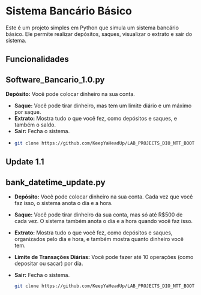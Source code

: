 # Sistema Bancário Básico

Este é um projeto simples em Python que simula um sistema bancário básico. Ele permite realizar depósitos, saques, visualizar o extrato e sair do sistema.

## Funcionalidades

## Software_Bancario_1.0.py

 **Depósito:** Você pode colocar dinheiro na sua conta.
- **Saque:** Você pode tirar dinheiro, mas tem um limite diário e um máximo por saque.
- **Extrato:** Mostra tudo o que você fez, como depósitos e saques, e também o saldo.
- **Sair:** Fecha o sistema.
- 
   ```bash
   git clone https://github.com/KeepYaHeadUp/LAB_PROJECTS_DIO_NTT_BOOTCAMP/blob/main/Software_Bancario_1.0.py

   
## Update 1.1

## bank_datetime_update.py


- **Depósito:** Você pode colocar dinheiro na sua conta. Cada vez que você faz isso, o sistema anota o dia e a hora.
- **Saque:** Você pode tirar dinheiro da sua conta, mas só até R$500 de cada vez. O sistema também anota o dia e a hora quando você faz isso.
- **Extrato:** Mostra tudo o que você fez, como depósitos e saques, organizados pelo dia e hora, e também mostra quanto dinheiro você tem.
- **Limite de Transações Diárias:** Você pode fazer até 10 operações (como depositar ou sacar) por dia.
- **Sair:** Fecha o sistema.

   ```bash
   git clone https://github.com/KeepYaHeadUp/LAB_PROJECTS_DIO_NTT_BOOTCAMP/blob/main/bank_datetime_update.py
